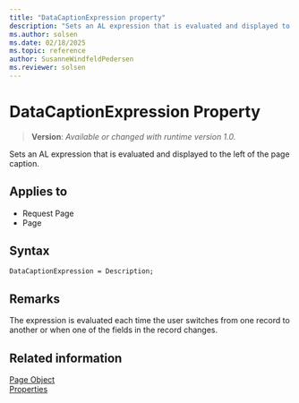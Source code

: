 ```yaml
---
title: "DataCaptionExpression property"
description: "Sets an AL expression that is evaluated and displayed to the left of the page caption."
ms.author: solsen
ms.date: 02/18/2025
ms.topic: reference
author: SusanneWindfeldPedersen
ms.reviewer: solsen
---
```

[//]: # (START>DO_NOT_EDIT)
[//]: # (IMPORTANT:Do not edit any of the content between here and the END>DO_NOT_EDIT.)
[//]: # (Any modifications should be made in the .xml files in the ModernDev repo.)
# DataCaptionExpression Property
> **Version**: _Available or changed with runtime version 1.0._

Sets an AL expression that is evaluated and displayed to the left of the page caption.

## Applies to
-   Request Page
-   Page

[//]: # (IMPORTANT: END>DO_NOT_EDIT)

## Syntax

```AL
DataCaptionExpression = Description;
```

## Remarks

The expression is evaluated each time the user switches from one record to another or when one of the fields in the record changes.  
  
## Related information  

[Page Object](../devenv-page-object.md)  
[Properties](devenv-properties.md)